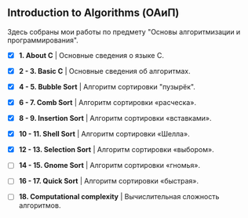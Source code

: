 ## Introduction to Algorithms (ОАиП)

Здесь собраны мои работы по предмету "Основы алгоритмизации и программирования". 

- [x] **1. About C**
| Основные сведения о языке С.


- [x] **2 - 3. Basic C**
| Основные сведения об алгоритмах.


- [x] **4 - 5. Bubble Sort**
| Алгоритм сортировки "пузырёк".


- [x] **6 - 7. Comb Sort**
| Алгоритм сортировки «расческа».


- [x] **8 - 9. Insertion Sort**
| Алгоритм сортировки «вставками».


- [x] **10 - 11. Shell Sort** 
| Алгоритм сортировки «Шелла».


 - [x] **12 - 13. Selection Sort**
 | Алгоритм сортировки «выбором».


- [ ] **14 - 15. Gnome Sort**
| Алгоритм сортировки «гномья».


- [ ] **16 - 17. Quick Sort**
| Алгоритм сортировки «быстрая».


- [ ] **18. Computational complexity**
| Вычислительная сложность алгоритмов.
